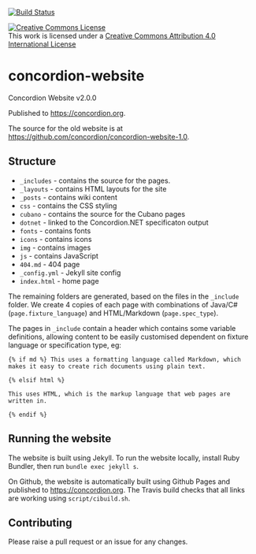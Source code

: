[![Build Status](https://travis-ci.org/concordion/concordion-website.svg?branch=gh-pages)](https://travis-ci.org/concordion/concordion-website)

<a rel="license" href="http://creativecommons.org/licenses/by/4.0/"><img alt="Creative Commons License" style="border-width:0" src="https://i.creativecommons.org/l/by/4.0/88x31.png" /></a><br />This work is licensed under a <a rel="license" href="http://creativecommons.org/licenses/by/4.0/">Creative Commons Attribution 4.0 International License</a>

# concordion-website
Concordion Website v2.0.0

Published to https://concordion.org.

The source for the old website is at https://github.com/concordion/concordion-website-1.0.

## Structure

* `_includes` - contains the source for the pages.
* `_layouts` - contains HTML layouts for the site
* `_posts` - contains wiki content
* `css` - contains the CSS styling
* `cubano` - contains the source for the Cubano pages
* `dotnet` - linked to the Concordion.NET specificaton output
* `fonts` - contains fonts
* `icons` - contains icons
* `img` - contains images
* `js` - contains JavaScript
* `404.md` - 404 page
* `_config.yml` - Jekyll site config
* `index.html` - home page

The remaining folders are generated, based on the files in the `_include` folder. We create 4 copies of each page with combinations of Java/C# (`page.fixture_language`) and HTML/Markdown (`page.spec_type`).

The pages in `_include` contain a header which contains some variable definitions, allowing content to be easily customised dependent on fixture language or specification type, eg:
```
{% if md %} This uses a formatting language called Markdown, which makes it easy to create rich documents using plain text.

{% elsif html %}

This uses HTML, which is the markup language that web pages are written in. 

{% endif %}
```

## Running the website
The website is built using Jekyll. To run the website locally, install Ruby Bundler, then run `bundle exec jekyll s`.

On Github, the website is automatically built using Github Pages and published to https://concordion.org. The Travis build checks that all links are working using `script/cibuild.sh`.

## Contributing
Please raise a pull request or an issue for any changes.
